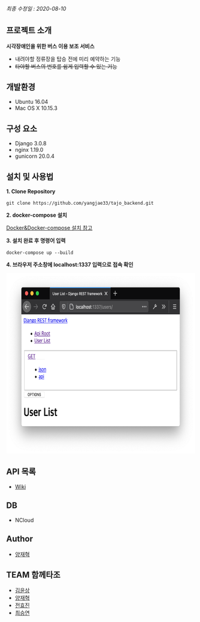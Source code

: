 
###### 최종 수정일 : 2020-08-10

## 프로젝트 소개

**시각장애인을 위한 버스 이용 보조 서비스**
* 내려야할 정류장을 탑승 전에 미리 예약하는 기능
* ~~타야할 버스의 번호를 쉼게 입력할 수 있는 기능~~

## 개발환경

* Ubuntu 16.04
* Mac OS X 10.15.3

## 구성 요소

* Django 3.0.8
* nginx 1.19.0
* gunicorn 20.0.4

## 설치 및 사용법

**1. Clone Repository**

```
git clone https://github.com/yangjae33/tajo_backend.git
```

**2. docker-compose 설치**

[Docker&Docker-compose 설치 참고](https://docs.docker.com/compose/install/)

**3. 설치 완료 후 명령어 입력**

```
docker-compose up --build
```

**4. 브라우저 주소창에 localhost:1337 입력으로 접속 확인**

<img src="./img/docs/docker-browser-conn.png" width="640px" height="480px">

## API 목록

* [Wiki](https://github.com/yangjae33/tajo_backend/wiki)

## DB

* NCloud

## Author

* [양재혁](https://github.com/yangjae33)

## TEAM 함께타조

* [김윤상](https://github.com/yyoonsahng)
* [양재혁](https://github.com/yangjae33)
* [전효진](https://github.com/gywlssww)
* [최승연](https://github.com/seungyeonchoi)
